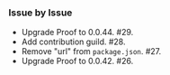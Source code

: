 ### Issue by Issue

 * Upgrade Proof to 0.0.44. #29.
 * Add contribution guild. #28.
 * Remove "url" from `package.json`. #27.
 * Upgrade Proof to 0.0.42. #26.

